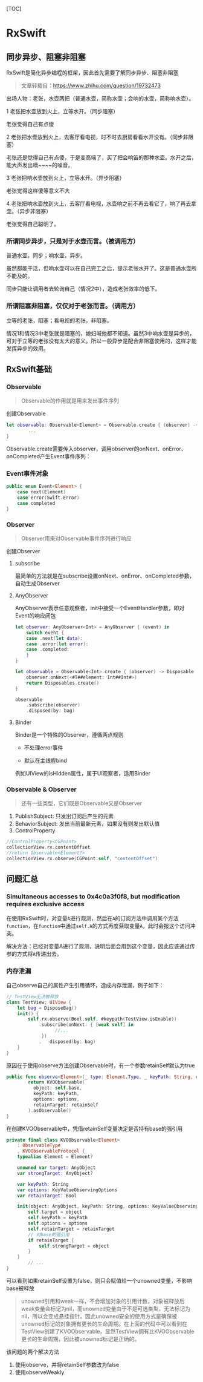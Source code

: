 [TOC]

# RxSwift

## 同步异步、阻塞非阻塞

RxSwift是简化异步编程的框架，因此首先需要了解同步异步、阻塞非阻塞

> 文章转载自：https://www.zhihu.com/question/19732473

出场人物：老张，水壶两把（普通水壶，简称水壶；会响的水壶，简称响水壶）。

1 老张把水壶放到火上，立等水开。（同步阻塞）

老张觉得自己有点傻

2 老张把水壶放到火上，去客厅看电视，时不时去厨房看看水开没有。（同步非阻塞）

老张还是觉得自己有点傻，于是变高端了，买了把会响笛的那种水壶。水开之后，能大声发出嘀~~~~的噪音。

3 老张把响水壶放到火上，立等水开。（异步阻塞）

老张觉得这样傻等意义不大

4 老张把响水壶放到火上，去客厅看电视，水壶响之前不再去看它了，响了再去拿壶。（异步非阻塞）

老张觉得自己聪明了。

### 所谓同步异步，只是对于水壶而言。（被调用方）

普通水壶，同步；响水壶，异步。

虽然都能干活，但响水壶可以在自己完工之后，提示老张水开了。这是普通水壶所不能及的。

同步只能让调用者去轮询自己（情况2中），造成老张效率的低下。

### 所谓阻塞非阻塞，仅仅对于老张而言。（调用方）

立等的老张，阻塞；看电视的老张，非阻塞。

情况1和情况3中老张就是阻塞的，媳妇喊他都不知道。虽然3中响水壶是异步的，可对于立等的老张没有太大的意义。所以一般异步是配合非阻塞使用的，这样才能发挥异步的效用。

## RxSwift基础

### Observable

> Observable的作用就是用来发出事件序列

创建Observable

```swift
let observable: Observable<Element> = Observable.create { (observer) -> Disposable in
		...
}
```

Observable.create需要传入observer，调用observer的onNext、onError、onCompleted产生Event事件序列：

### Event事件对象

```swift
public enum Event<Element> {
    case next(Element)
    case error(Swift.Error)
    case completed
}
```

### Observer

> Observer用来对Observable事件序列进行响应

创建Observer

1. subscribe

   最简单的方法就是在subscribe设置onNext、onError、onCompleted参数，自动生成Observer

2. AnyObserver

   AnyObserver表示任意观察者，init中接受一个EventHandler参数，即对Event的响应闭包

   ```swift
   let observer: AnyObserver<Int> = AnyObserver { (event) in
       switch event {
       case .next(let data):
       case .error(let error):
       case .completed:
       }
   }
   
   let observable = Observable<Int>.create { (observer) -> Disposable in
       observer.onNext(<#T##element: Int##Int#>)
       return Disposables.create()
   }
   
   observable
       .subscribe(observer)
       .disposed(by: bag)
   ```

3. Binder

   Binder是一个特殊的Observer，遵循两点规则

   - 不处理error事件

   - 默认在主线程bind

   例如UIView的isHidden属性，属于UI观察者，适用Binder


### Observable & Observer

> 还有一些类型，它们既是Observable又是Observer

1. PublishSubject: 只发出订阅后产生的元素
2. BehaviorSubject: 发出当前最新元素，如果没有则发出默认值
3. ControlProperty

```swift
//ControlProperty<CGPoint>
collectionView.rx.contentOffset
//return Observable<Element?>
collectionView.rx.observe(CGPoint.self, "contentOffset")
```



## 问题汇总

### Simultaneous accesses to 0x4c0a3f0f8, but modification requires exclusive access

在使用RxSwift时，对变量`A`进行观测，然后在`A`的订阅方法中调用某个方法`function`，在`function`中通过`self.A`的方式再度获取变量`A`，此时会报这个访问冲突。

解决方法：已经对变量A进行了观测，说明后面会用到这个变量，因此应该通过传参的方式将`A`传递出去。

### 内存泄漏

自己observe自己的属性产生引用循环，造成内存泄漏，例子如下：

```swift
// TestView无法被释放
class TestView: UIView {
    let bag = DisposeBag()
    init() {
        self.rx.observe(Bool.self, #keypath(TestView.isEnable))
            .subscribe(onNext: { [weak self] in
                  //...
             })
            .	disposed(by: bag)
    }
}
```

原因在于使用observe方法创建Observable时，有一个参数retainSelf默认为true

```swift
public func observe<Element>(_ type: Element.Type, _ keyPath: String, options: KeyValueObservingOptions = [.new, .initial], retainSelf: Bool = true) -> Observable<Element?> {
        return KVOObservable(
          object: self.base, 
          keyPath: keyPath, 
          options: options,
          retainTarget: retainSelf
        ).asObservable()
}
```

在创建KVOObservable中，凭借retainSelf变量决定是否持有base的强引用

```swift
private final class KVOObservable<Element>
    : ObservableType
    , KVOObservableProtocol {
    typealias Element = Element?

    unowned var target: AnyObject
    var strongTarget: AnyObject?

    var keyPath: String
    var options: KeyValueObservingOptions
    var retainTarget: Bool

    init(object: AnyObject, keyPath: String, options: KeyValueObservingOptions, retainTarget: Bool) {
        self.target = object
        self.keyPath = keyPath
        self.options = options
        self.retainTarget = retainTarget
      	// 对base的强引用
        if retainTarget {
            self.strongTarget = object
        }
    }
		// ...
}
```

可以看到如果retainSelf设置为false，则只会赋值给一个unowned变量，不影响base被释放

> unowned引用和weak一样，不会增加对象的引用计数，对象被释放后weak变量会标记为nil，而unowned变量由于不是可选类型，无法标记为nil，所以会变成悬挂指针。因此unowned安全的使用方式是确保被unowned标记的对象拥有更长的生命周期。在上面的代码中可以看到在TestView创建了KVOObservable，显然TestView拥有比KVOObservable更长的生命周期，因此被unowned标记是正确的。

该问题的两个解决方法

1. 使用observe，并将retainSelf参数改为false
2. 使用observeWeakly

